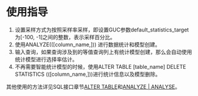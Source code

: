 # 使用指导<a name="ZH-CN_TOPIC_0000001316625936"></a>

1.  设置采样方式为按照采样率采样，即设置GUC参数default\_statistics\_target为\[-100, -1\]之间的整数，表示采样百分比。
2.  使用ANALYZE\(\(\[column\_name,\]\)\) 进行数据统计和模型创建。
3.  输入查询，如果查询涉及到的等值查询列上有统计模型创建，那么会自动使用统计模型进行选择率估计。
4.  不再需要智能统计模型的时候，使用ALTER TABLE \[table\_name\] DELETE STATISTICS \(\(\[column\_name,\]\)\)进行统计信息以及模型删除。

其他使用的方法详见SQL接口章节[ALTER TABLE](ALTER-TABLE.md.md)和[ANALYZE | ANALYSE](ANALYZE-ANALYSE.md)。

